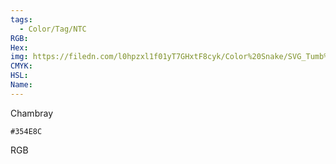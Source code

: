 ```yaml
---
tags:
  - Color/Tag/NTC
RGB:
Hex:
img: https://filedn.com/l0hpzxl1f01yT7GHxtF8cyk/Color%20Snake/SVG_Tumb%20Mass%20No%20Name/354E8C.svg
CMYK:
HSL:
Name:
---
```

Chambray
```palette
#354E8C
```
RGB
